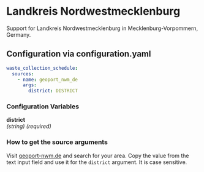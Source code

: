 # Landkreis Nordwestmecklenburg

Support for Landkreis Nordwestmecklenburg in Mecklenburg-Vorpommern, Germany.

## Configuration via configuration.yaml

```yaml
waste_collection_schedule:
  sources:
    - name: geoport_nwm_de
      args:
        district: DISTRICT
```

### Configuration Variables

**district**  
*(string) (required)*

### How to get the source arguments

Visit [geoport-nwm.de](https://www.geoport-nwm.de/de/abfuhrtermine-geoportal.html) and search for your area. Copy the value from the text input field and use it for the `district` argument. It is case sensitive.
